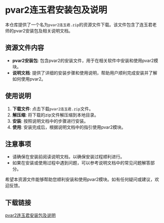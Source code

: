 # pvar2连玉君安装包及说明

本仓库提供了一个名为`pvar2连玉君.zip`的资源文件下载。该文件包含了连玉君老师的pvar2安装包及相关说明文档。

## 资源文件内容

- **pvar2安装包**: 包含pvar2的安装文件，用于在相关软件中安装和使用pvar2模块。
- **说明文档**: 提供了详细的安装步骤和使用说明，帮助用户顺利完成安装并了解如何使用pvar2。

## 使用说明

1. **下载文件**: 点击下载`pvar2连玉君.zip`文件。
2. **解压缩**: 将下载的zip文件解压缩到本地目录。
3. **安装**: 按照说明文档中的步骤进行安装。
4. **使用**: 安装完成后，根据说明文档中的指引使用pvar2模块。

## 注意事项

- 请确保在安装前阅读说明文档，以确保安装过程顺利进行。
- 如果在安装或使用过程中遇到问题，可以参考说明文档中的常见问题解答部分。

希望本资源文件能够帮助您顺利安装和使用pvar2模块。如有任何疑问或建议，欢迎反馈。

## 下载链接

[pvar2连玉君安装包及说明](https://pan.quark.cn/s/e5a3dc04079d)
